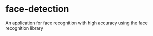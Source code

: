 # face-detection
An application for face recognition with high accuracy using the face recognition library
